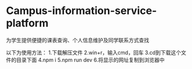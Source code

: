 # Campus-information-service-platform
为学生提供便捷的课表查询、个人信息维护及同学联系方式查找

以下为使用方法：
1.下载解压文件
2.win+r，输入cmd，回车
3.cd到下载这个文件的目录下面
4.npm i
5.npm run dev
6.将显示的网址复制到浏览器中
